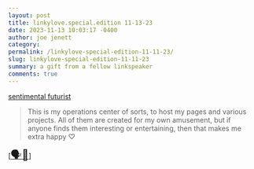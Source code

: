 ```yaml
---
layout: post
title: linkylove.special.edition 11-13-23
date: 2023-11-13 10:03:17 -0400
author: joe jenett
category: 
permalink: /linkylove-special-edition-11-11-23/
slug: linkylove-special-edition-11-11-23
summary: a gift from a fellow linkspeaker
comments: true
---
```

<a title="sentimentalfuturist.net" href="https://sentimentalfuturist.net/">sentimental futurist</a>
<blockquote><p>This is my operations center of sorts, to host my pages and various projects. All of them are created for my own amusement, but if anyone finds them interesting or entertaining, then that makes me extra happy ♡ </p></blockquote>
[<a title="“We speak in links!”" href="https://pinboard.in/u:"><span style="font-size:1.5em;">🗣️🔗</span></a>]
<a href="https://brid.gy/publish/mastodon"></a>